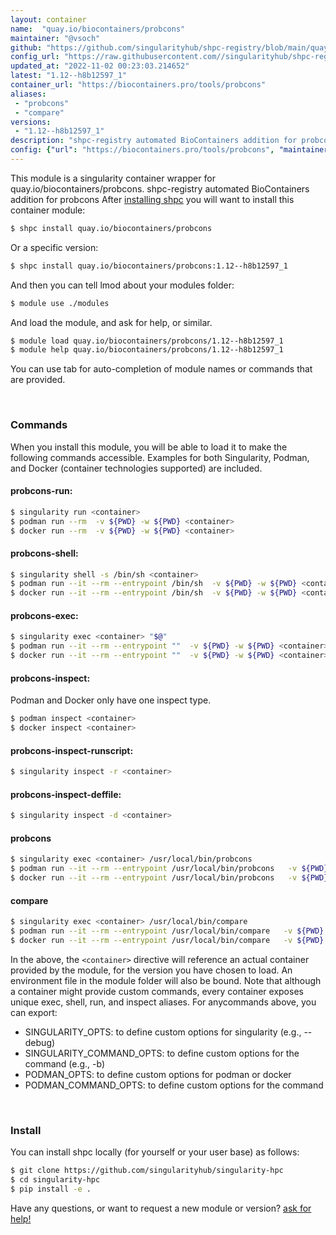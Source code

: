 ```yaml
---
layout: container
name:  "quay.io/biocontainers/probcons"
maintainer: "@vsoch"
github: "https://github.com/singularityhub/shpc-registry/blob/main/quay.io/biocontainers/probcons/container.yaml"
config_url: "https://raw.githubusercontent.com//singularityhub/shpc-registry/main/quay.io/biocontainers/probcons/container.yaml"
updated_at: "2022-11-02 00:23:03.214652"
latest: "1.12--h8b12597_1"
container_url: "https://biocontainers.pro/tools/probcons"
aliases:
 - "probcons"
 - "compare"
versions:
 - "1.12--h8b12597_1"
description: "shpc-registry automated BioContainers addition for probcons"
config: {"url": "https://biocontainers.pro/tools/probcons", "maintainer": "@vsoch", "description": "shpc-registry automated BioContainers addition for probcons", "latest": {"1.12--h8b12597_1": "sha256:27e2e1eb2b58a10e23554df3c8c38af7f81f11c7992349cbc2802917f088e07d"}, "tags": {"1.12--h8b12597_1": "sha256:27e2e1eb2b58a10e23554df3c8c38af7f81f11c7992349cbc2802917f088e07d"}, "docker": "quay.io/biocontainers/probcons", "aliases": {"probcons": "/usr/local/bin/probcons", "compare": "/usr/local/bin/compare"}}
---
```


This module is a singularity container wrapper for quay.io/biocontainers/probcons.
shpc-registry automated BioContainers addition for probcons
After [installing shpc](#install) you will want to install this container module:


```bash
$ shpc install quay.io/biocontainers/probcons
```

Or a specific version:

```bash
$ shpc install quay.io/biocontainers/probcons:1.12--h8b12597_1
```

And then you can tell lmod about your modules folder:

```bash
$ module use ./modules
```

And load the module, and ask for help, or similar.

```bash
$ module load quay.io/biocontainers/probcons/1.12--h8b12597_1
$ module help quay.io/biocontainers/probcons/1.12--h8b12597_1
```

You can use tab for auto-completion of module names or commands that are provided.

<br>

### Commands

When you install this module, you will be able to load it to make the following commands accessible.
Examples for both Singularity, Podman, and Docker (container technologies supported) are included.

#### probcons-run:

```bash
$ singularity run <container>
$ podman run --rm  -v ${PWD} -w ${PWD} <container>
$ docker run --rm  -v ${PWD} -w ${PWD} <container>
```

#### probcons-shell:

```bash
$ singularity shell -s /bin/sh <container>
$ podman run --it --rm --entrypoint /bin/sh  -v ${PWD} -w ${PWD} <container>
$ docker run --it --rm --entrypoint /bin/sh  -v ${PWD} -w ${PWD} <container>
```

#### probcons-exec:

```bash
$ singularity exec <container> "$@"
$ podman run --it --rm --entrypoint ""  -v ${PWD} -w ${PWD} <container> "$@"
$ docker run --it --rm --entrypoint ""  -v ${PWD} -w ${PWD} <container> "$@"
```

#### probcons-inspect:

Podman and Docker only have one inspect type.

```bash
$ podman inspect <container>
$ docker inspect <container>
```

#### probcons-inspect-runscript:

```bash
$ singularity inspect -r <container>
```

#### probcons-inspect-deffile:

```bash
$ singularity inspect -d <container>
```


#### probcons

```bash
$ singularity exec <container> /usr/local/bin/probcons
$ podman run --it --rm --entrypoint /usr/local/bin/probcons   -v ${PWD} -w ${PWD} <container> -c " $@"
$ docker run --it --rm --entrypoint /usr/local/bin/probcons   -v ${PWD} -w ${PWD} <container> -c " $@"
```


#### compare

```bash
$ singularity exec <container> /usr/local/bin/compare
$ podman run --it --rm --entrypoint /usr/local/bin/compare   -v ${PWD} -w ${PWD} <container> -c " $@"
$ docker run --it --rm --entrypoint /usr/local/bin/compare   -v ${PWD} -w ${PWD} <container> -c " $@"
```



In the above, the `<container>` directive will reference an actual container provided
by the module, for the version you have chosen to load. An environment file in the
module folder will also be bound. Note that although a container
might provide custom commands, every container exposes unique exec, shell, run, and
inspect aliases. For anycommands above, you can export:

 - SINGULARITY_OPTS: to define custom options for singularity (e.g., --debug)
 - SINGULARITY_COMMAND_OPTS: to define custom options for the command (e.g., -b)
 - PODMAN_OPTS: to define custom options for podman or docker
 - PODMAN_COMMAND_OPTS: to define custom options for the command

<br>

### Install

You can install shpc locally (for yourself or your user base) as follows:

```bash
$ git clone https://github.com/singularityhub/singularity-hpc
$ cd singularity-hpc
$ pip install -e .
```

Have any questions, or want to request a new module or version? [ask for help!](https://github.com/singularityhub/singularity-hpc/issues)